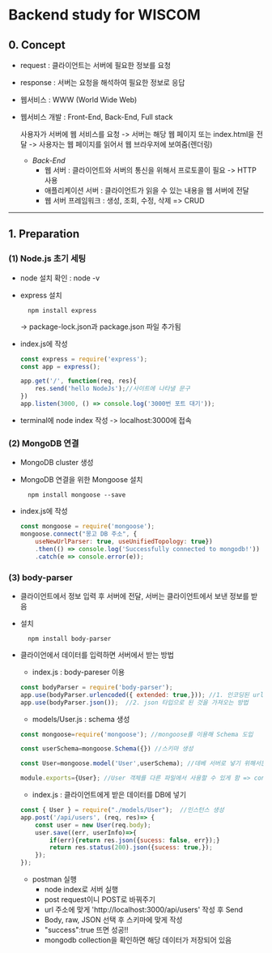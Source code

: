 # Backend study for WISCOM 

## 0. Concept

+ request : 클라이언트는 서버에 필요한 정보를 요청

+ response : 서버는 요청을 해석하여 필요한 정보로 응답
+  웹서비스 : WWW (World Wide Web)
+ 웹서비스 개발 : Front-End, Back-End, Full stack

    사용자가 서버에 웹 서비스를 요청 -> 서버는 해당 웹 페이지 또는 index.html을 전달 -> 사용자는 웹 페이지를 읽어서 웹 브라우저에 보여줌(렌더링)
    + *Back-End* 
        + 웹 서버 : 클라이언트와 서버의 통신을 위해서 프로토콜이 필요 -> HTTP 사용
        + 애플리케이션 서버 : 클라이언트가 읽을 수 있는 내용을 웹 서버에 전달 
        + 웹 서버 프레임워크 : 생성, 조회, 수정, 삭제 => CRUD
---

## 1. Preparation
### (1) Node.js 초기 세팅
- node 설치 확인 : node -v
- express 설치 

        npm install express 
    
    -> package-lock.json과 package.json 파일 추가됨
- index.js에 작성
    ```js
    const express = require('express');
    const app = express();

    app.get('/', function(req, res){
        res.send('hello NodeJs');//사이트에 나타낼 문구
    }) 
    app.listen(3000, () => console.log('3000번 포트 대기')); 
    ```
- terminal에 node index 작성 -> localhost:3000에 접속 

### (2) MongoDB 연결
- MongoDB cluster 생성
- MongoDB 연결을 위한 Mongoose 설치

        npm install mongoose --save

- index.js에 작성
    ```js
    const mongoose = require('mongoose');
    mongoose.connect("몽고 DB 주소", { 
        useNewUrlParser: true, useUnifiedTopology: true})
        .then(() => console.log('Successfully connected to mongodb!'))
        .catch(e => console.error(e));
    ```

### (3) body-parser
- 클라이언트에서 정보 입력 후 서버에 전달, 서버는 클라이언트에서 보낸 정보를 받음
- 설치

        npm install body-parser

- 클라이언에서 데이터를 입력하면 서버에서 받는 방법
    
    - index.js : body-pareser 이용
    ```js
    const bodyParser = require('body-parser');
    app.use(bodyParser.urlencoded({ extended: true,})); //1. 인코딩된 url을 가져오는 방법
    app.use(bodyParser.json());  //2. json 타입으로 된 것을 가져오는 방법
    ```
    - models/User.js : schema 생성
    ```js
    const mongoose=require('mongoose'); //mongoose를 이용해 Schema 도입

    const userSchema=mongoose.Schema({}) //스키마 생성

    const User=mongoose.model('User',userSchema); //데베 서버로 넣기 위해서는 schema를 model 메소드를 통해 객체로 만들어주어야 함 -> User(첫번째)라는 객체를 생성한 후 그 객체는 스키마 User를 넣어주기

    module.exports={User}; //User 객체를 다른 파일에서 사용할 수 있게 함 => const { User } = require("./models/User");
    ```

    - index.js : 클라이언트에게 받은 데이터를 DB에 넣기
    ```js
    const { User } = require("./models/User");  //인스턴스 생성
    app.post('/api/users', (req, res)=> {
        const user = new User(req.body); 
        user.save((err, userInfo)=>{ 
            if(err){return res.json({sucess: false, err});}
            return res.status(200).json({sucess: true,});
        });
    });
    ```

    - postman 실행
        - node index로 서버 실행
        - post request이니 POST로 바꿔주기
        - url 주소에 맞게 'http://localhost:3000/api/users' 작성 후 Send
        - Body, raw, JSON 선택 후 스키마에 맞게 작성
        - "success":true 뜨면 성공!!
        - mongodb collection을 확인하면 해당 데이터가 저장되어 있음



